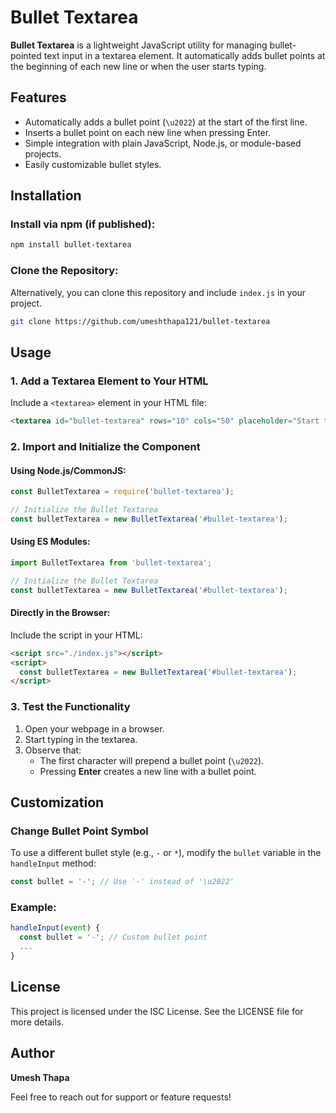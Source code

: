 # Bullet Textarea

**Bullet Textarea** is a lightweight JavaScript utility for managing bullet-pointed text input in a textarea element. It automatically adds bullet points at the beginning of each new line or when the user starts typing.

## Features
- Automatically adds a bullet point (`\u2022`) at the start of the first line.
- Inserts a bullet point on each new line when pressing Enter.
- Simple integration with plain JavaScript, Node.js, or module-based projects.
- Easily customizable bullet styles.

## Installation

### Install via npm (if published):
```bash
npm install bullet-textarea
```

### Clone the Repository:
Alternatively, you can clone this repository and include `index.js` in your project.

```bash
git clone https://github.com/umeshthapa121/bullet-textarea
```

## Usage

### 1. Add a Textarea Element to Your HTML
Include a `<textarea>` element in your HTML file:

```html
<textarea id="bullet-textarea" rows="10" cols="50" placeholder="Start typing..."></textarea>
```

### 2. Import and Initialize the Component

#### Using Node.js/CommonJS:
```javascript
const BulletTextarea = require('bullet-textarea');

// Initialize the Bullet Textarea
const bulletTextarea = new BulletTextarea('#bullet-textarea');
```

#### Using ES Modules:
```javascript
import BulletTextarea from 'bullet-textarea';

// Initialize the Bullet Textarea
const bulletTextarea = new BulletTextarea('#bullet-textarea');
```

#### Directly in the Browser:
Include the script in your HTML:
```html
<script src="./index.js"></script>
<script>
  const bulletTextarea = new BulletTextarea('#bullet-textarea');
</script>
```

### 3. Test the Functionality
1. Open your webpage in a browser.
2. Start typing in the textarea.
3. Observe that:
   - The first character will prepend a bullet point (`\u2022`).
   - Pressing **Enter** creates a new line with a bullet point.

## Customization

### Change Bullet Point Symbol
To use a different bullet style (e.g., `-` or `*`), modify the `bullet` variable in the `handleInput` method:

```javascript
const bullet = '-'; // Use '-' instead of '\u2022'
```

### Example:
```javascript
handleInput(event) {
  const bullet = '-'; // Custom bullet point
  ...
}
```

## License
This project is licensed under the ISC License. See the LICENSE file for more details.

## Author
**Umesh Thapa**

Feel free to reach out for support or feature requests!

